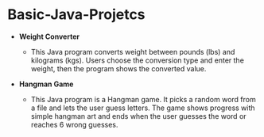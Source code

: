 # Basic-Java-Projetcs

- **Weight Converter**
  * This Java program converts weight between pounds (lbs) and kilograms (kgs). Users choose the conversion type and enter the weight, then the program shows the converted value.
 
- **Hangman Game**
  * This Java program is a Hangman game. It picks a random word from a file and lets the user guess letters. The game shows progress with simple hangman art and ends when the user guesses the word or reaches 6 wrong guesses.
